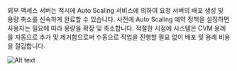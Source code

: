 외부 액세스 서버는 적시에 Auto Scaling 서비스에 의하여 요청 서버의 배포 생성 및 용량 축소를 신속하게 완료할 수 있습니다.
사전에 Auto Scaling 예약 정책을 설정하면 사용자는 필요에 따라 용량을 확장 및 축소합니다. 적절한 시점에 시스템은 CVM 용례를 자동으로 추가 및 제거함으로써 수동으로 작업을 진행할 필요 없이 배포 및 용례 비용을 절감합니다.

![Alt text](https://main.qcloudimg.com/raw/e684af64a26cc85c99edade82db27027.png)
